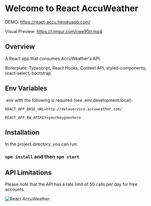 # Welcome to React AccuWeather

DEMO: https://react-accu.herokuapp.com/

Visual Preview: https://i.imgur.com/cwe95tr.mp4

## Overview

A React app that consumes AccuWeather's API.

Boilerplate: Typescript, React Hooks, Context API, styled-components, react-select, bootstrap.

## Env Variables

.env with the following is required (see .env.development.local):

`REACT_APP_BASE_URL=http://dataservice.accuweather.com/`

`REACT_APP_AW_APIKEY=yourkeygoeshere`

## Installation

In the project directory, you can run:

### `npm install` and then `npm start`

## API Limitations

Please note that the API has a rate limit of 50 calls per day for free accounts.

![React AccuWeather](https://lh3.googleusercontent.com/pw/AM-JKLUSXGsQbv_z2tqHESBk5mJn7xvPe7oIZx1LwE056EZN4yDW3mVaiGZk0Cz71FhTjDPptH8Sd7NIpwHtS6Zhy4DOFche7xtk44shr1-KF73Tf1Nhv1U-YydH7g-Fz0Mfa4O5ndKoBlHZoG_vuRg6bMgv=w3820-h1928-no?authuser=0)
